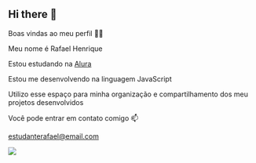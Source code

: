 ## Hi there 👋

Boas vindas ao meu perfil 💙💙

Meu nome é Rafael Henrique

Estou estudando na [Alura](www.alura.com.br)

Estou me desenvolvendo na linguagem JavaScript

Utilizo esse espaço para minha organização e compartilhamento dos meu projetos desenvolvidos

Você pode entrar em contato comigo 📫

estudanterafael@email.com

![](https://www.bing.com/th/id/OGC.8e4a0222bd38fed67a8bc7c009943975?pid=1.7&rurl=https%3a%2f%2fmedia.giphy.com%2fmedia%2f13G7hmmFr9yuxG%2fgiphy.gif&ehk=ZU0nX0MrRR%2f2MYips%2flkHVIVgswI3P4tbmKePVDI7nY%3d)
